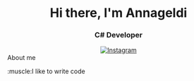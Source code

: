 <!DOCTYPE html>
<html>
    <head>
        <meta charset="utf-8">
    </head>
    <body>
        <div id="header" align="center">
            <h1>Hi there, I'm Annageldi</h1>
            <h3>C# Developer</h3>
            <a href="https://www.instagram.com/_bayramich/">
                <img src="https://img.shields.io/badge/Instagram-blue?style=for-the-badge&logo=instagram&logoColor=red" alt="Instagram" /> 
            </a>
        </div>
         About me
        <p>
            :muscle:I like to write code
        </p>
    </body>
</html>
